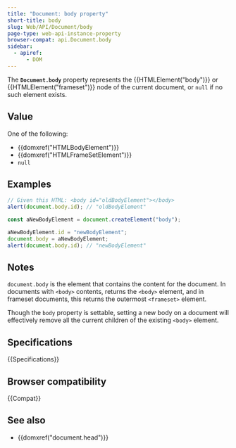```yaml
---
title: "Document: body property"
short-title: body
slug: Web/API/Document/body
page-type: web-api-instance-property
browser-compat: api.Document.body
sidebar:
  - apiref:
      - DOM
---
```


The **`Document.body`** property represents the
{{HTMLElement("body")}} or {{HTMLElement("frameset")}} node of the current document, or
`null` if no such element exists.

## Value

One of the following:

- {{domxref("HTMLBodyElement")}}
- {{domxref("HTMLFrameSetElement")}}
- `null`

## Examples

```js
// Given this HTML: <body id="oldBodyElement"></body>
alert(document.body.id); // "oldBodyElement"

const aNewBodyElement = document.createElement("body");

aNewBodyElement.id = "newBodyElement";
document.body = aNewBodyElement;
alert(document.body.id); // "newBodyElement"
```

## Notes

`document.body` is the element that contains the content for the document.
In documents with `<body>` contents, returns the
`<body>` element, and in frameset documents, this returns the outermost
`<frameset>` element.

Though the `body` property is settable, setting a new body on a document
will effectively remove all the current children of the existing
`<body>` element.

## Specifications

{{Specifications}}

## Browser compatibility

{{Compat}}

## See also

- {{domxref("document.head")}}
